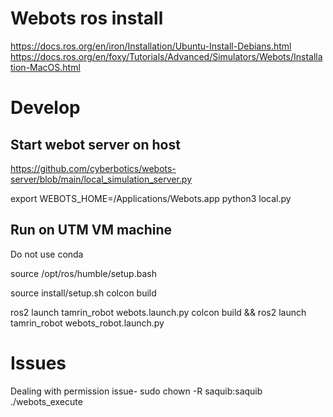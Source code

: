 # Webots ros install
https://docs.ros.org/en/iron/Installation/Ubuntu-Install-Debians.html
https://docs.ros.org/en/foxy/Tutorials/Advanced/Simulators/Webots/Installation-MacOS.html



# Develop

## Start webot server on host
https://github.com/cyberbotics/webots-server/blob/main/local_simulation_server.py

export WEBOTS_HOME=/Applications/Webots.app
python3 local.py

## Run on UTM VM machine
Do not use conda

source /opt/ros/humble/setup.bash

source install/setup.sh
colcon build 

ros2 launch tamrin_robot webots.launch.py
colcon build  && ros2 launch tamrin_robot webots_robot.launch.py


# Issues
Dealing with permission issue-
sudo chown -R saquib:saquib ./webots_execute
